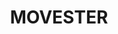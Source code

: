 ---
layout: list
title: MOVESTER
slug: MOVESTER
menu: true
submenu: true
order: 2
description: >
  뭅스터 개발 리뷰
  
---